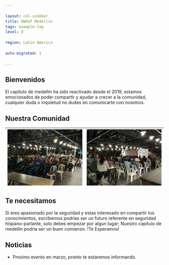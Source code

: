 ```yaml
---

layout: col-sidebar
title: OWASP Medellin
tags: example-tag
level: 0

region: Latin America

auto-migrated: 1

---
```


## Bienvenidos

El capitulo de medellin ha sido reactivado desde el 2019, estamos emocionados de poder compartir y ayudar a crecer a la comunidad, cualquier duda o inquietud no dudes en comunicarte con nosotros.

## Nuestra Comunidad

| ![Evento 2019](./assets/images/img_20190829_182948.jpg) | ![Evento 2019](./assets/images/img_20190829_193711.jpg) |
| :---                                                    |                                                    ---: |

## Te necesitamos

Si eres apasionado por la seguridad y estas interesado en compartir tus conocimientos, escribemos podrias ser un futuro referente en seguridad hispano-parlante, solo debes empezar por algun lugar; Nuestro capitulo de medellin podria ser un buen comienzo. !Te Esperamos!

## Noticias

- Proximo evento en marzo, pronto te estaremos informando.

